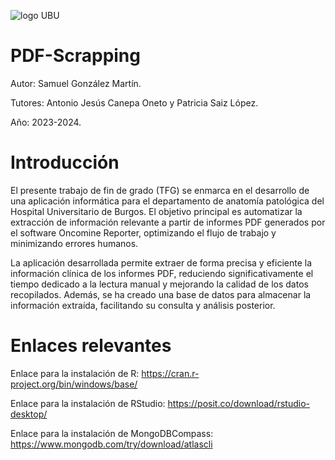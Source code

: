 ![logo UBU](https://github.com/SamuelGonzalez0204/PDF-Scrapping/assets/154916568/a0f5f278-5f3a-4593-8eeb-359dd49c7681)

# PDF-Scrapping

Autor: Samuel González Martín.

Tutores: Antonio Jesús Canepa Oneto y Patricia Saiz López.

Año: 2023-2024.

# Introducción

El presente trabajo de fin de grado (TFG) se enmarca en el desarrollo de una aplicación informática para el departamento de anatomía patológica del Hospital Universitario de Burgos. El objetivo principal es automatizar la extracción de información relevante a partir de informes PDF generados por el software Oncomine Reporter, optimizando el flujo de trabajo y minimizando errores humanos.

La aplicación desarrollada permite extraer de forma precisa y eficiente la información clínica de los informes PDF, reduciendo significativamente el tiempo dedicado a la lectura manual y mejorando la calidad de los datos recopilados. Además, se ha creado una base de datos para almacenar la información extraída, facilitando su consulta y análisis posterior. 

# Enlaces relevantes

Enlace para la instalación de R: https://cran.r-project.org/bin/windows/base/

Enlace para la instalación de RStudio: https://posit.co/download/rstudio-desktop/

Enlace para la instalación de MongoDBCompass: https://www.mongodb.com/try/download/atlascli

